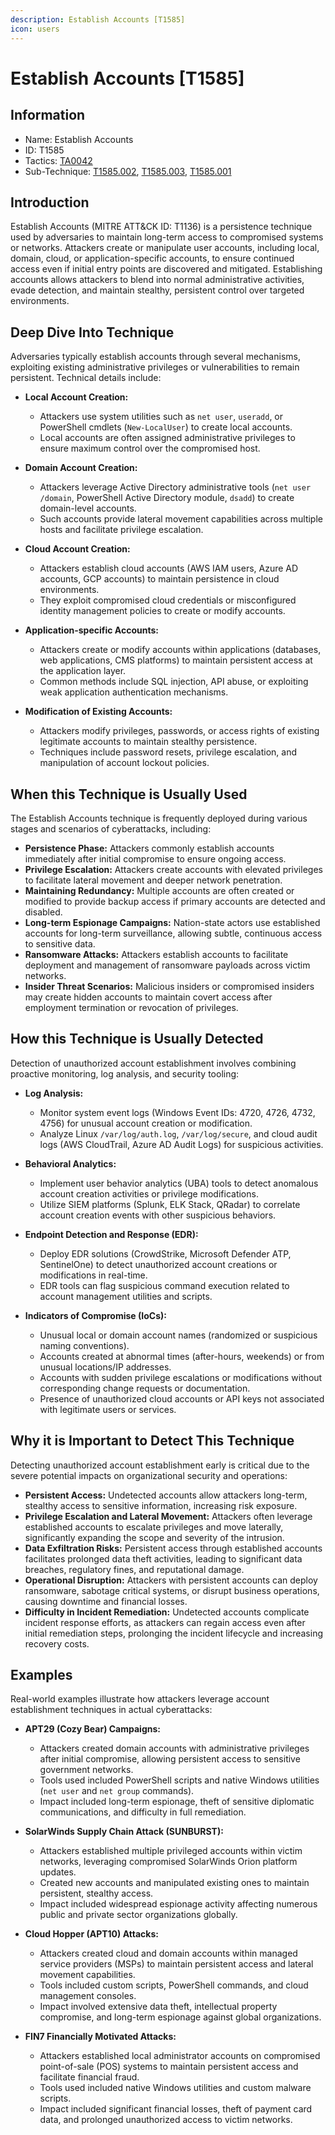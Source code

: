 ```yaml
---
description: Establish Accounts [T1585]
icon: users
---
```


# Establish Accounts [T1585]

## Information

- Name: Establish Accounts
- ID: T1585
- Tactics: [TA0042](../TA0042/TA0042.md)
- Sub-Technique: [T1585.002](./T1585.002.md), [T1585.003](./T1585.003.md), [T1585.001](./T1585.001.md)

## Introduction

Establish Accounts (MITRE ATT&CK ID: T1136) is a persistence technique used by adversaries to maintain long-term access to compromised systems or networks. Attackers create or manipulate user accounts, including local, domain, cloud, or application-specific accounts, to ensure continued access even if initial entry points are discovered and mitigated. Establishing accounts allows attackers to blend into normal administrative activities, evade detection, and maintain stealthy, persistent control over targeted environments.

## Deep Dive Into Technique

Adversaries typically establish accounts through several mechanisms, exploiting existing administrative privileges or vulnerabilities to remain persistent. Technical details include:

- **Local Account Creation:**

  - Attackers use system utilities such as `net user`, `useradd`, or PowerShell cmdlets (`New-LocalUser`) to create local accounts.
  - Local accounts are often assigned administrative privileges to ensure maximum control over the compromised host.

- **Domain Account Creation:**

  - Attackers leverage Active Directory administrative tools (`net user /domain`, PowerShell Active Directory module, `dsadd`) to create domain-level accounts.
  - Such accounts provide lateral movement capabilities across multiple hosts and facilitate privilege escalation.

- **Cloud Account Creation:**

  - Attackers establish cloud accounts (AWS IAM users, Azure AD accounts, GCP accounts) to maintain persistence in cloud environments.
  - They exploit compromised cloud credentials or misconfigured identity management policies to create or modify accounts.

- **Application-specific Accounts:**

  - Attackers create or modify accounts within applications (databases, web applications, CMS platforms) to maintain persistent access at the application layer.
  - Common methods include SQL injection, API abuse, or exploiting weak application authentication mechanisms.

- **Modification of Existing Accounts:**
  - Attackers modify privileges, passwords, or access rights of existing legitimate accounts to maintain stealthy persistence.
  - Techniques include password resets, privilege escalation, and manipulation of account lockout policies.

## When this Technique is Usually Used

The Establish Accounts technique is frequently deployed during various stages and scenarios of cyberattacks, including:

- **Persistence Phase:** Attackers commonly establish accounts immediately after initial compromise to ensure ongoing access.
- **Privilege Escalation:** Attackers create accounts with elevated privileges to facilitate lateral movement and deeper network penetration.
- **Maintaining Redundancy:** Multiple accounts are often created or modified to provide backup access if primary accounts are detected and disabled.
- **Long-term Espionage Campaigns:** Nation-state actors use established accounts for long-term surveillance, allowing subtle, continuous access to sensitive data.
- **Ransomware Attacks:** Attackers establish accounts to facilitate deployment and management of ransomware payloads across victim networks.
- **Insider Threat Scenarios:** Malicious insiders or compromised insiders may create hidden accounts to maintain covert access after employment termination or revocation of privileges.

## How this Technique is Usually Detected

Detection of unauthorized account establishment involves combining proactive monitoring, log analysis, and security tooling:

- **Log Analysis:**

  - Monitor system event logs (Windows Event IDs: 4720, 4726, 4732, 4756) for unusual account creation or modification.
  - Analyze Linux `/var/log/auth.log`, `/var/log/secure`, and cloud audit logs (AWS CloudTrail, Azure AD Audit Logs) for suspicious activities.

- **Behavioral Analytics:**

  - Implement user behavior analytics (UBA) tools to detect anomalous account creation activities or privilege modifications.
  - Utilize SIEM platforms (Splunk, ELK Stack, QRadar) to correlate account creation events with other suspicious behaviors.

- **Endpoint Detection and Response (EDR):**

  - Deploy EDR solutions (CrowdStrike, Microsoft Defender ATP, SentinelOne) to detect unauthorized account creations or modifications in real-time.
  - EDR tools can flag suspicious command execution related to account management utilities and scripts.

- **Indicators of Compromise (IoCs):**
  - Unusual local or domain account names (randomized or suspicious naming conventions).
  - Accounts created at abnormal times (after-hours, weekends) or from unusual locations/IP addresses.
  - Accounts with sudden privilege escalations or modifications without corresponding change requests or documentation.
  - Presence of unauthorized cloud accounts or API keys not associated with legitimate users or services.

## Why it is Important to Detect This Technique

Detecting unauthorized account establishment early is critical due to the severe potential impacts on organizational security and operations:

- **Persistent Access:** Undetected accounts allow attackers long-term, stealthy access to sensitive information, increasing risk exposure.
- **Privilege Escalation and Lateral Movement:** Attackers often leverage established accounts to escalate privileges and move laterally, significantly expanding the scope and severity of the intrusion.
- **Data Exfiltration Risks:** Persistent access through established accounts facilitates prolonged data theft activities, leading to significant data breaches, regulatory fines, and reputational damage.
- **Operational Disruption:** Attackers with persistent accounts can deploy ransomware, sabotage critical systems, or disrupt business operations, causing downtime and financial losses.
- **Difficulty in Incident Remediation:** Undetected accounts complicate incident response efforts, as attackers can regain access even after initial remediation steps, prolonging the incident lifecycle and increasing recovery costs.

## Examples

Real-world examples illustrate how attackers leverage account establishment techniques in actual cyberattacks:

- **APT29 (Cozy Bear) Campaigns:**

  - Attackers created domain accounts with administrative privileges after initial compromise, allowing persistent access to sensitive government networks.
  - Tools used included PowerShell scripts and native Windows utilities (`net user` and `net group` commands).
  - Impact included long-term espionage, theft of sensitive diplomatic communications, and difficulty in full remediation.

- **SolarWinds Supply Chain Attack (SUNBURST):**

  - Attackers established multiple privileged accounts within victim networks, leveraging compromised SolarWinds Orion platform updates.
  - Created new accounts and manipulated existing ones to maintain persistent, stealthy access.
  - Impact included widespread espionage activity affecting numerous public and private sector organizations globally.

- **Cloud Hopper (APT10) Attacks:**

  - Attackers created cloud and domain accounts within managed service providers (MSPs) to maintain persistent access and lateral movement capabilities.
  - Tools included custom scripts, PowerShell commands, and cloud management consoles.
  - Impact involved extensive data theft, intellectual property compromise, and long-term espionage against global organizations.

- **FIN7 Financially Motivated Attacks:**
  - Attackers established local administrator accounts on compromised point-of-sale (POS) systems to maintain persistent access and facilitate financial fraud.
  - Tools used included native Windows utilities and custom malware scripts.
  - Impact included significant financial losses, theft of payment card data, and prolonged unauthorized access to victim networks.
